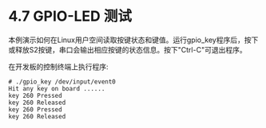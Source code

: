 # 4.7 GPIO-LED 测试

本例演示如何在Linux用户空间读取按键状态和键值。运行gpio_key程序后，按下或释放S2按键，串口会输出相应按键的状态信息。按下"Ctrl-C"可退出程序。

在开发板的控制终端上执行程序:

```
# ./gpio_key /dev/input/event0
Hit any key on board ......
key 260 Pressed
key 260 Released
key 260 Pressed
key 260 Released
```


